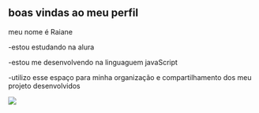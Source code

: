 ## boas vindas ao meu perfil

meu nome é Raiane

-estou estudando na alura

-estou me desenvolvendo na linguaguem javaScript

-utilizo esse espaço para minha organização e compartilhamento dos meu projeto desenvolvidos



![](https://github.com/Raiane7/Raiane7/assets/171151081/56562415-51dd-40e9-a6e5-d141be040293)


